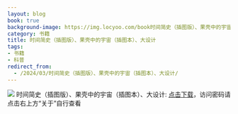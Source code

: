```yaml
---
layout: blog
book: true
background-image: https://img.locyoo.com/book时间简史（插图版）、果壳中的宇宙（插图本）、大设计.jpg
category: 书籍
title: 时间简史（插图版）、果壳中的宇宙（插图本）、大设计
tags:
- 书籍
- 科普
redirect_from:
  - /2024/03/时间简史（插图版）、果壳中的宇宙（插图本）、大设计/
---
```

![](https://img.locyoo.com/book时间简史（插图版）、果壳中的宇宙（插图本）、大设计.jpg)
时间简史（插图版）、果壳中的宇宙（插图本）、大设计: <a name = "ref1" href="https://url18.ctfile.com/f/50983618-1345419253-513c69?p=3619">点击下载</a>，访问密码请点击右上方“关于”自行查看